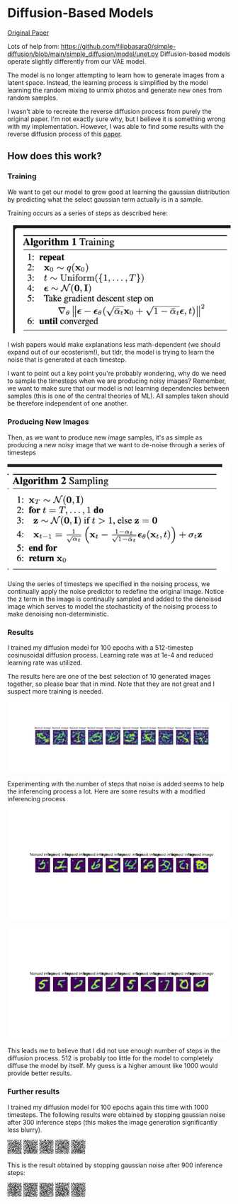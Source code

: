 # Diffusion-Based Models

[Original Paper](https://arxiv.org/pdf/2006.11239)

Lots of help from: https://github.com/filipbasara0/simple-diffusion/blob/main/simple_diffusion/model/unet.py
Diffusion-based models operate slightly differently from our VAE model.

The model is no longer attempting to learn how to generate images from a latent space. Instead, the learning process is simplified
by the model learning the random mixing to unmix photos and generate new ones from random samples.

I wasn't able to recreate the reverse diffusion process from purely the original paper. I'm not exactly sure why, but I believe it is something wrong
with my implementation. However, I was able to find some results with the reverse diffusion process of this [paper](https://arxiv.org/pdf/2010.02502).

## How does this work?

### Training
We want to get our model to grow good at learning the gaussian distribution by predicting what the select gaussian term actually is in a sample.

Training occurs as a series of steps as described here:

![TrainingSteps](/DescribingDiffusion/training.png)

I wish papers would make explanations less math-dependent (we should expand out of our ecosterism!), but tldr, the model is trying to learn the 
noise that is generated at each timestep. 

I want to point out a key point you're probably wondering, why do we need to sample the timesteps when we are producing noisy images? Remember, we 
want to make sure that our model is not learning dependencies between samples (this is one of the central theories of ML). 
All samples taken should be therefore independent of one another.

### Producing New Images
Then, as we want to produce new image samples, it's as simple as producing a new noisy image that we want to de-noise through a series of timesteps

![Training](/DescribingDiffusion/sampling.png)

Using the series of timesteps we specified in the noising process, we continually apply the noise predictor to redefine the original image. Notice the z
term in the image is continaully sampled and added to the denoised image which serves to model the stochasticity of the noising process to make denoising 
non-deterministic.

### Results
I trained my diffusion model for 100 epochs with a 512-timestep cosinusoidal diffusion process. Learning rate was at 1e-4 and reduced learning rate was utilized.

The results here are one of the best selection of 10 generated images together, so please bear that in mind. Note that they are not great and I suspect more training is needed.

![Results](results/Figure_1.png)

Experimenting with the number of steps that noise is added seems to help the inferencing process a lot. Here are some results with a modified inferencing process

![Results_Modified_One](results/Figure_2.png)

![Results_Modified_Two](results/Figure_3.png)

This leads me to believe that I did not use enough number of steps in the diffusion process. 512 is probably too little for the model to completely diffuse the model by itself. My guess is a higher amount like 1000 would provide better results.

### Further results

I trained my diffusion model for 100 epochs again this time with 1000 timesteps. The following results were obtained by stopping gaussian noise after 300 inference steps (this makes the image generation significantly less blurry).

![gif_0](results/denoised_images_0.gif) ![gif_1](results/denoised_images_1.gif) ![gif_2](results/denoised_images_2.gif) ![gif_3](results/denoised_images_3.gif) ![gif_4](results/denoised_images_4.gif)

This is the result obtained by stopping gaussian noise after 900 inference steps:

![gif_0](results/g0.gif) ![gif_1](results/g1.gif) ![gif_2](results/g2.gif) ![gif_3](results/g3.gif) ![gif_4](results/g4.gif)
